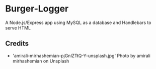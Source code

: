 # Burger-Logger

A Node.js/Express app using MySQL as a database and Handlebars to serve HTML

## Credits

- 'amirali-mirhashemian-pjGnlZTtQ-Y-unsplash.jpg' Photo by amirali mirhashemian on Unsplash
